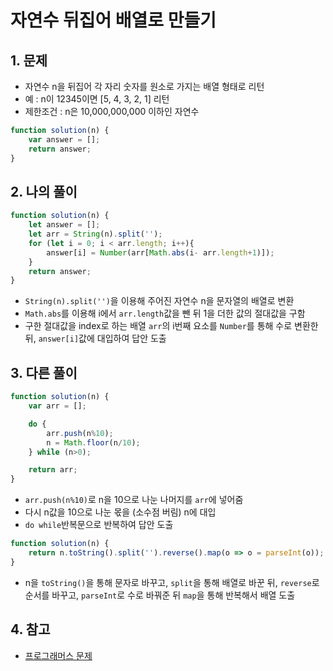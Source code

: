 # 자연수 뒤집어 배열로 만들기
## 1. 문제
- 자연수 n을 뒤집어 각 자리 숫자를 원소로 가지는 배열 형태로 리턴
- 예 : n이 12345이면 [5, 4, 3, 2, 1] 리턴
- 제한조건 : n은 10,000,000,000 이하인 자연수
```javascript
function solution(n) {
    var answer = [];
    return answer;
}
```

## 2. 나의 풀이
```javascript
function solution(n) {
    let answer = [];
    let arr = String(n).split('');
    for (let i = 0; i < arr.length; i++){
        answer[i] = Number(arr[Math.abs(i- arr.length+1)]);
    }   
    return answer;
}
```
- ```String(n).split('')```을 이용해 주어진 자연수 n을 문자열의 배열로 변환
- ```Math.abs```를 이용해 i에서 ```arr.length```값을 뺀 뒤 1을 더한 값의 절대값을 구함
- 구한 절대값을 index로 하는 배열 ```arr```의 i번째 요소를 ```Number```를 통해 수로 변환한 뒤, ```answer[i]```값에 대입하여 답안 도출

## 3. 다른 풀이
```javascript
function solution(n) {
    var arr = [];

    do {
        arr.push(n%10);
        n = Math.floor(n/10);
    } while (n>0);

    return arr;
}
```
- ```arr.push(n%10)```로 n을 10으로 나눈 나머지를 ```arr```에 넣어줌
- 다시 n값을 10으로 나눈 몫을 (소수점 버림) n에 대입
- ```do while```반복문으로 반복하여 답안 도출
```javascript
function solution(n) {
    return n.toString().split('').reverse().map(o => o = parseInt(o));
}
```
- n을 ```toString()```을 통해 문자로 바꾸고, ```split```을 통해 배열로 바꾼 뒤, ```reverse```로 순서를 바꾸고, ```parseInt```로 수로 바꿔준 뒤 ```map```을 통해 반복해서 배열 도출

## 4. 참고
- [프로그래머스 문제](https://programmers.co.kr/learn/courses/30/lessons/12932)
